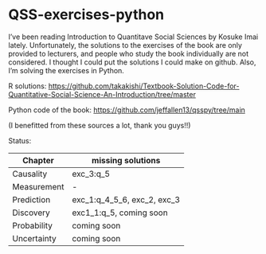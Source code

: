 # QSS-exercises-python

I’ve been reading Introduction to Quantitave Social Sciences by Kosuke Imai lately. Unfortunately, the solutions to the exercises of the book are only provided to lecturers, and people who study the book individually are not considered. I thought I could put the solutions I could make on github. Also, I’m solving the exercises in Python.

R solutions: https://github.com/takakishi/Textbook-Solution-Code-for-Quantitative-Social-Science-An-Introduction/tree/master

Python code of the book: https://github.com/jeffallen13/qsspy/tree/main

(I benefitted from these sources a lot, thank you guys!!)

Status:

| Chapter  | missing solutions |
| ------------- | ------------- |
| Causality  | exc_3:q_5 |
| Measurement  | -  |
| Prediction  | exc_1:q_4_5_6, exc_2, exc_3  |
| Discovery  | exc1_1:q_5, coming soon  |
| Probability  | coming soon  |
| Uncertainty  | coming soon  |
